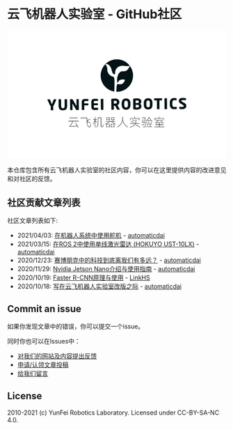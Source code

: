 # 云飞机器人实验室 - GitHub社区
![banner](banner-logo.png)

本仓库包含所有云飞机器人实验室的社区内容，你可以在这里提供内容的改进意见和对社区的反馈。

## 社区贡献文章列表

社区文章列表如下:

- 2021/04/03: [在机器人系统中使用舵机](posts/using-servo-in-robots.md) - [automaticdai](https://github.com/automaticdai)
- 2021/03/15: [在ROS 2中使用单线激光雷达 (HOKUYO UST-10LX)](posts/hokuyo-lidar-ros2.md) - [automaticdai](https://github.com/automaticdai)
- 2020/12/23: [赛博朋克中的科技到底离我们有多远？](posts/how-far-is-cyberpunk.md) - [automaticdai](https://github.com/automaticdai)
- 2020/11/29: [Nvidia Jetson Nano介绍与使用指南](posts/nvidia-jetson-nano-intro-and-guidance.md) - [automaticdai](https://github.com/automaticdai)
- 2020/10/19: [Faster R-CNN原理与使用](posts/faster-rcnn-intro.md) - [LinkHS](https://github.com/linkhs)
- 2020/10/18: [写在云飞机器人实验室改版之际](posts/community-campaign.md) - [automaticdai](https://github.com/automaticdai)

## Commit an issue

如果你发现文章中的错误，你可以提交一个issue。

同时你也可以在Issues中：

- [对我们的网站及内容提出反馈](https://github.com/yfrobotics/community/issues/3)
- [申请/认领文章投稿](https://github.com/yfrobotics/community/issues/2)
- [给我们留言](https://github.com/yfrobotics/community/issues/1)

## License

2010-2021 (c) YunFei Robotics Laboratory. Licensed under CC-BY-SA-NC 4.0.
